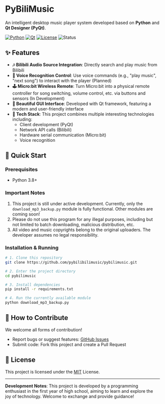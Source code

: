 # PyBiliMusic

An intelligent desktop music player system developed based on **Python** and **Qt Designer (PyQt)**.

[![Python](https://img.shields.io/badge/Python-3.8%2B-blue?logo=python)](https://www.python.org/)
[![Qt](https://img.shields.io/badge/Qt-PyQt-green?logo=qt)](https://www.qt.io/)
[![License](https://img.shields.io/badge/License-MIT-yellow.svg)](LICENSE)
![Status](https://img.shields.io/badge/Status-Developing-orange)

## ✨ Features

- **🎶 Bilibili Audio Source Integration**: Directly search and play music from Bilibili
- **🎤 Voice Recognition Control**: Use voice commands (e.g., "play music", "next song") to interact with the player (Planned)
- **🕹️ Micro:bit Wireless Remote**: Turn Micro:bit into a physical remote controller for song switching, volume control, etc. via buttons and sensors (In Development)
- **🎨 Beautiful GUI Interface**: Developed with Qt framework, featuring a modern and user-friendly interface
- **🔧 Tech Stack**: This project combines multiple interesting technologies including:
  - Client development (PyQt)
  - Network API calls (Bilibili)
  - Hardware serial communication (Micro:bit)
  - Voice recognition

## 🚀 Quick Start

### Prerequisites

- Python 3.8+

### Important Notes

1. This project is still under active development. Currently, only the `download_mp3_backup.py` module is fully functional. Other modules are coming soon!
2. Please do not use this program for any illegal purposes, including but not limited to batch downloading, malicious distribution, etc.
3. All video and music copyrights belong to the original uploaders. The developer assumes no legal responsibility.

### Installation & Running

```bash
# 1. Clone this repository
git clone https://github.com/pybilibilimusic/pybilimusic.git

# 2. Enter the project directory
cd pybilimusic

# 3. Install dependencies
pip install -r requirements.txt

# 4. Run the currently available module
python download_mp3_backup.py
```

## 🤝 How to Contribute

We welcome all forms of contribution!

- Report bugs or suggest features: [GitHub Issues](https://github.com/pybilibilimusic/pybilimusic/issues)
- Submit code: Fork this project and create a Pull Request

## 📄 License

This project is licensed under the [MIT](LICENSE) License.

---

**Development Notes**: This project is developed by a programming enthusiast in the first year of high school, aiming to learn and explore the joy of technology. Welcome to exchange and provide guidance!
